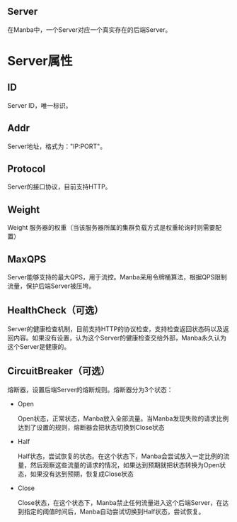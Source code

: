 Server
------
在Manba中，一个Server对应一个真实存在的后端Server。

# Server属性
## ID
Server ID，唯一标识。

## Addr
Server地址，格式为："IP:PORT"。

## Protocol
Server的接口协议，目前支持HTTP。

## Weight
Weight 服务器的权重（当该服务器所属的集群负载方式是权重轮询时则需要配置）

## MaxQPS
Server能够支持的最大QPS，用于流控。Manba采用令牌桶算法，根据QPS限制流量，保护后端Server被压垮。

## HealthCheck（可选）
Server的健康检查机制，目前支持HTTP的协议检查，支持检查返回状态码以及返回内容。如果没有设置，认为这个Server的健康检查交给外部，Manba永久认为这个Server是健康的。

## CircuitBreaker（可选）
熔断器，设置后端Server的熔断规则。熔断器分为3个状态：

* Open

  Open状态，正常状态，Manba放入全部流量。当Manba发现失败的请求比例达到了设置的规则，熔断器会把状态切换到Close状态

* Half

  Half状态，尝试恢复的状态。在这个状态下，Manba会尝试放入一定比例的流量，然后观察这些流量的请求的情况，如果达到预期就把状态转换为Open状态，如果没有达到预期，恢复成Close状态

* Close

  Close状态，在这个状态下，Manba禁止任何流量进入这个后端Server，在达到指定的阈值时间后，Manba自动尝试切换到Half状态，尝试恢复。
